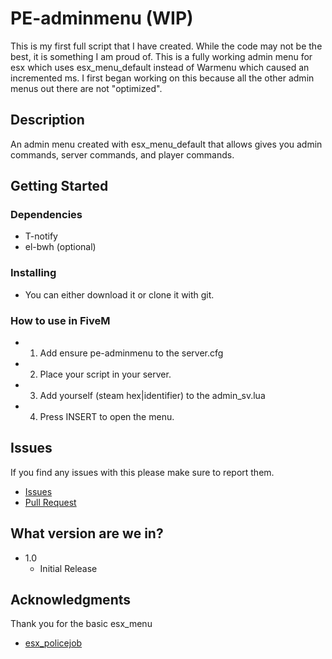# PE-adminmenu (WIP)

This is my first full script that I have created. While the code may not be the best, it is something I am proud of. This is a fully working admin menu for esx which uses esx_menu_default instead of Warmenu which caused an incremented ms. I first began working on this because all the other admin menus out there are not "optimized".

## Description

An admin menu created with esx_menu_default that allows gives you admin commands, server commands, and player commands.

## Getting Started

### Dependencies

* T-notify
* el-bwh (optional)

### Installing

* You can either download it or clone it with git.

### How to use in FiveM

* 1) Add ensure pe-adminmenu to the server.cfg
* 2) Place your script in your server.
* 3) Add yourself (steam hex|identifier) to the admin_sv.lua
* 4) Press INSERT to open the menu.

## Issues

If you find any issues with this please make sure to report them.
* [Issues](https://github.com/XiosBombay/pe-adminmenu/issues)
* [Pull Request](https://github.com/XiosBombay/pe-adminmenu/pulls)

## What version are we in?

* 1.0
    * Initial Release

## Acknowledgments

Thank you for the basic esx_menu
* [esx_policejob](https://github.com/esx-framework/esx_policejob)